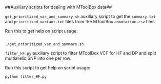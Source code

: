 ##Auxiliary scripts for dealing with MToolBox data##

`get_prioritized_var_and_summary.sh` auxiliary script to get the `summary.txt` and `prioritized_variant.txt` files from the MToolBox `annotation.csv` files.

Run this to get help on script usage:

```

./get_prioritized_var_and_summary.sh
```


`filter_HF.py` auxiliary script to filter MToolBox VCF for HF and DP and split multiallelic SNP into one per row.

Run this script to get help on script usage:

```
python filter_HF.py 
```


